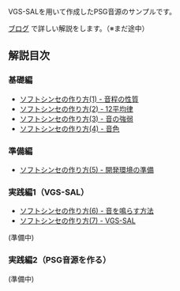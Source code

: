 VGS-SALを用いて作成したPSG音源のサンプルです。

[ブログ](http://suzukiplan.blogspot.jp/search/label/VGS-SAL) で詳しい解説をします。（※まだ途中）

## 解説目次
### 基礎編
- [ソフトシンセの作り方(1) - 音程の性質](http://suzukiplan.blogspot.jp/2015/08/1.html)
- [ソフトシンセの作り方(2) - 12平均律](http://suzukiplan.blogspot.jp/2015/08/2-12.html)
- [ソフトシンセの作り方(3) - 音の強弱](http://suzukiplan.blogspot.jp/2015/08/3.html)
- [ソフトシンセの作り方(4) - 音色](http://suzukiplan.blogspot.jp/2015/08/4.html)

### 準備編
- [ソフトシンセの作り方(5) - 開発環境の準備](http://suzukiplan.blogspot.jp/2015/08/5.html)

### 実践編1（VGS-SAL）
- [ソフトシンセの作り方(6) - 音を鳴らす方法](http://suzukiplan.blogspot.jp/2015/08/6.html)
- [ソフトシンセの作り方(7) - VGS-SAL](http://suzukiplan.blogspot.jp/2015/08/7-vgs-sal.html)

(準備中)

### 実践編2（PSG音源を作る）
(準備中)
